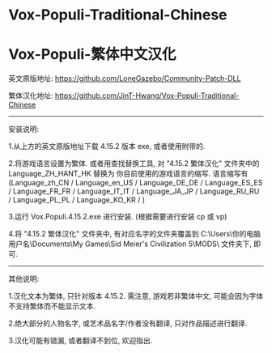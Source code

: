 # Vox-Populi-Traditional-Chinese
# Vox-Populi-繁体中文汉化



英文原版地址: https://github.com/LoneGazebo/Community-Patch-DLL

繁体汉化地址: https://github.com/JinT-Hwang/Vox-Populi-Traditional-Chinese

------

安装说明:

1.从上方的英文原版地址下载 4.15.2 版本 exe, 或者使用附带的.

2.将游戏语言设置为繁体. 或者用查找替换工具, 对 "4.15.2 繁体汉化" 文件夹中的 Language_ZH_HANT_HK 替换为 你目前使用的游戏语言的缩写. 
语言缩写有 (Language_zh_CN / Language_en_US / Language_DE_DE / Language_ES_ES / Language_FR_FR / Language_IT_IT / Language_JA_JP / Language_RU_RU / Language_PL_PL / Language_KO_KR / )

3.运行 Vox.Populi.4.15.2.exe 进行安装. (根据需要进行安装 cp 或 vp)

4.将 "4.15.2 繁体汉化" 文件夹中, 有对应名字的文件夹覆盖到
C:\Users\你的电脑用户名\Documents\My Games\Sid Meier's Civilization 5\MODS\ 文件夹下, 即可.

------

其他说明:

1.汉化文本为繁体, 只针对版本 4.15.2. 需注意, 游戏若非繁体中文, 可能会因为字体不支持繁体而不能显示文本. 

2.绝大部分的人物名字, 或艺术品名字/作者没有翻译, 只对作品描述进行翻译.

3.汉化可能有错漏, 或者翻译不到位, 欢迎指出.
